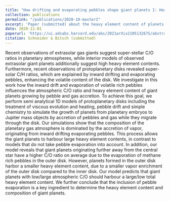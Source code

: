 ```yaml
---
title: "How drifting and evaporating pebbles shape giant planets I: Heavy element content and atmospheric C/O"
collection: publications
permalink: "/publications/2020-10-masterI"
excerpt: 'Paper (submitted) about the heavy element content of planets formed by the accretion of pebbles and gas accretion.'
date: 2020-11-01
paperurl: 'https://ui.adsabs.harvard.edu/abs/2021arXiv210513267S/abstract'
citation: Schneider & Bitsch (submitted)
---
```

Recent observations of extrasolar gas giants suggest super-stellar C/O ratios in planetary atmospheres, while interior models of observed extrasolar giant planets additionally suggest high heavy element contents. Furthermore, recent observations of protoplanetary disks revealed super-solar C/H ratios, which are explained by inward drifting and evaporating pebbles, enhancing the volatile content of the disk. We investigate in this work how the inward drift and evaporation of volatile rich pebbles influences the atmospheric C/O ratio and heavy element content of giant planets growing by pebble and gas accretion. To achieve this goal, we perform semi analytical 1D models of protoplanetary disks including the treatment of viscous evolution and heating, pebble drift and simple chemistry to simulate the growth of planets from planetary embryos to Jupiter mass objects by accretion of pebbles and gas while they migrate through the disk. Our simulations show that the composition of the planetary gas atmosphere is dominated by the accretion of vapor, originating from inward drifting evaporating pebbles. This process allows the giant planets to harbour large heavy element contents, in contrast to models that do not take pebble evaporation into account. In addition, our model reveals that giant planets originating further away from the central star have a higher C/O ratio on average due to the evaporation of methane rich pebbles in the outer disk. However, planets formed in the outer disk harbor a smaller heavy element content, due to a smaller vapor enrichment of the outer disk compared to the inner disk. Our model predicts that giant planets with low/large atmospheric C/O should harbour a large/low total heavy element content. We further conclude that the inclusion of pebble evaporation is a key ingredient to determine the heavy element content and composition of giant planets.
